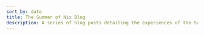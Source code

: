 ```yaml
---
sort_by: date
title: The Summer of Nix Blog
description: A series of blog posts detailing the experiences of the Summer of Nix participants.
---
```

